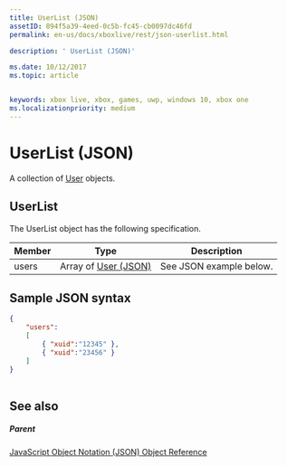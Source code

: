 ```yaml
---
title: UserList (JSON)
assetID: 894f5a39-4eed-0c5b-fc45-cb0097dc46fd
permalink: en-us/docs/xboxlive/rest/json-userlist.html

description: ' UserList (JSON)'

ms.date: 10/12/2017
ms.topic: article


keywords: xbox live, xbox, games, uwp, windows 10, xbox one
ms.localizationpriority: medium
---
```



# UserList (JSON)
A collection of [User](json-user.md) objects. 
<a id="ID4ER"></a>

 
## UserList
 
The UserList object has the following specification.
 
| Member| Type| Description| 
| --- | --- | --- | 
| users| Array of [User (JSON)](json-user.md)| See JSON example below.| 
  
<a id="ID4EPB"></a>

 
## Sample JSON syntax
 

```json
{
    "users":
    [
        { "xuid":"12345" },
        { "xuid":"23456" }
    ] 
}
    
```

  
<a id="ID4EYB"></a>

 
## See also
 
<a id="ID4E1B"></a>

 
##### Parent 

[JavaScript Object Notation (JSON) Object Reference](atoc-xboxlivews-reference-json.md)

   